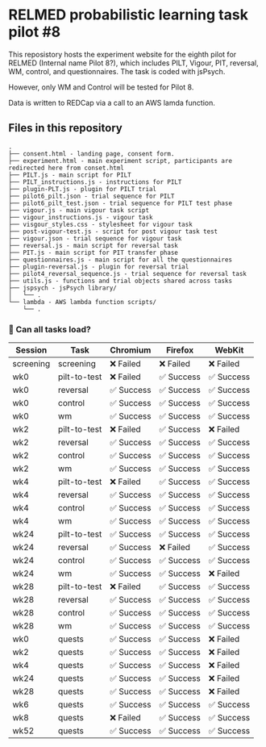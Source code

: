 # RELMED probabilistic learning task pilot #8
This reposistory hosts the experiment website for the eighth pilot for RELMED (Internal name Pilot 8?), which includes PILT, Vigour, PIT, reversal, WM, control, and questionnaires. The task is coded with jsPsych.

However, only WM and Control will be tested for Pilot 8.

Data is written to REDCap via a call to an AWS lamda function.

## Files in this repository
```
.
├── consent.html - landing page, consent form.
├── experiment.html - main experiment script, participants are redirected here from conset.html
├── PILT.js - main script for PILT
├── PILT_instructions.js - instructions for PILT
├── plugin-PLT.js - plugin for PILT trial
├── pilot6_pilt.json - trial sequence for PILT
├── pilot6_pilt_test.json - trial sequence for PILT test phase
├── vigour.js - main vigour task script
├── vigour_instructions.js - vigour task 
├── visgour_styles.css - stylesheet for vigour task
├── post-vigour-test.js - script for post vigour task test
├── vigour.json - trial sequence for vigour task
├── reversal.js - main script for reversal task
├── PIT.js - main script for PIT transfer phase
├── questionnaires.js - main script for all the questionnaires
├── plugin-reversal.js - plugin for reversal trial
├── pilot4_reversal_sequence.js - trial sequence for reversal task
├── utils.js - functions and trial objects shared across tasks
├── jspsych - jsPsych library/
│   └── .
└── lambda - AWS lambda function scripts/
    └── .
```


<!-- LOADING-TEST-RESULTS -->

### 🧪 Can all tasks load?

| Session | Task | Chromium | Firefox | WebKit |
|---------|------|----------|---------|--------|
| screening | screening | ❌ Failed | ❌ Failed | ❌ Failed |
| wk0 | pilt-to-test | ❌ Failed | ✅ Success | ✅ Success |
| wk0 | reversal | ✅ Success | ✅ Success | ✅ Success |
| wk0 | control | ✅ Success | ✅ Success | ✅ Success |
| wk0 | wm | ✅ Success | ✅ Success | ✅ Success |
| wk2 | pilt-to-test | ❌ Failed | ✅ Success | ❌ Failed |
| wk2 | reversal | ✅ Success | ✅ Success | ✅ Success |
| wk2 | control | ✅ Success | ✅ Success | ✅ Success |
| wk2 | wm | ✅ Success | ✅ Success | ✅ Success |
| wk4 | pilt-to-test | ❌ Failed | ✅ Success | ✅ Success |
| wk4 | reversal | ✅ Success | ✅ Success | ✅ Success |
| wk4 | control | ✅ Success | ✅ Success | ✅ Success |
| wk4 | wm | ✅ Success | ✅ Success | ✅ Success |
| wk24 | pilt-to-test | ✅ Success | ✅ Success | ✅ Success |
| wk24 | reversal | ✅ Success | ❌ Failed | ✅ Success |
| wk24 | control | ✅ Success | ✅ Success | ✅ Success |
| wk24 | wm | ✅ Success | ✅ Success | ❌ Failed |
| wk28 | pilt-to-test | ❌ Failed | ✅ Success | ✅ Success |
| wk28 | reversal | ✅ Success | ✅ Success | ✅ Success |
| wk28 | control | ✅ Success | ✅ Success | ✅ Success |
| wk28 | wm | ✅ Success | ✅ Success | ✅ Success |
| wk0 | quests | ✅ Success | ✅ Success | ❌ Failed |
| wk2 | quests | ✅ Success | ✅ Success | ❌ Failed |
| wk4 | quests | ✅ Success | ✅ Success | ❌ Failed |
| wk24 | quests | ✅ Success | ✅ Success | ❌ Failed |
| wk28 | quests | ✅ Success | ✅ Success | ❌ Failed |
| wk6 | quests | ✅ Success | ✅ Success | ✅ Success |
| wk8 | quests | ❌ Failed | ✅ Success | ✅ Success |
| wk52 | quests | ✅ Success | ✅ Success | ✅ Success |

<!-- LOADING-TEST-RESULTS -->